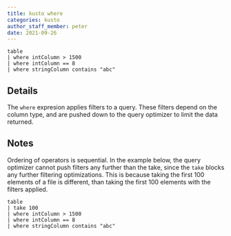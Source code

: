 ```yaml
---
title: kusto where
categories: kusto
author_staff_member: peter
date: 2021-09-26
---
```



```kusto
table
| where intColumn > 1500
| where intColumn == 8
| where stringColumn contains "abc"
```

## Details

The `where` expresion applies filters to a query. These filters depend on the column type, and are pushed down to the query optimizer to limit the data returned.

## Notes

Ordering of operators is sequential. In the example below, the query optimizer cannot push filters any further than the take, since the `take` blocks any further filtering optimizations. This is because taking the first 100 elements of a file is different, than taking the first 100 elements with the filters applied.

```kusto
table
| take 100
| where intColumn > 1500
| where intColumn == 8
| where stringColumn contains "abc"
```